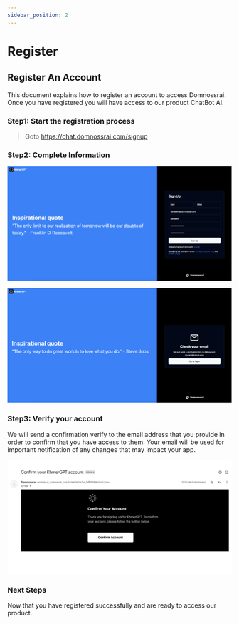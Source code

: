 ```yaml
---
sidebar_position: 2
---
```


# Register

## Register An Account

This document explains how to register an account to access Domnossrai. Once you have registered you will have access to our product ChatBot AI.

### Step1: Start the registration process

> Goto https://chat.domnossrai.com/signup

### Step2: Complete Information

![](./img/2023-11-27-13-26-27.png)

![](./img/2023-11-27-13-26-40.png)

### Step3: Verify your account

We will send a confirmation verify to the email address that you provide in order to confirm that you have access to them. Your email will be used for important notification of any changes that may impact your app.

![](./img/2023-11-27-13-27-47.png)

### Next Steps
Now that you have registered successfully and are ready to access our product.